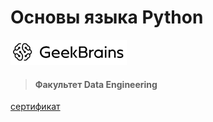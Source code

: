 # Основы языка Python

![](logoGB.png)
> #### Факультет Data Engineering

[сертификат](https://gb.ru/go/2PfuSu)
